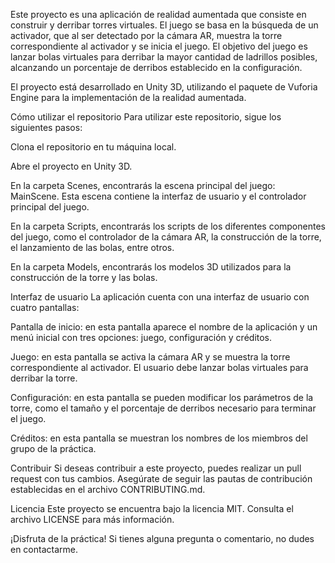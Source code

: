 Este proyecto es una aplicación de realidad aumentada que consiste en construir y derribar torres virtuales. El juego se basa en la búsqueda de un activador, que al ser detectado por la cámara AR, muestra la torre correspondiente al activador y se inicia el juego. El objetivo del juego es lanzar bolas virtuales para derribar la mayor cantidad de ladrillos posibles, alcanzando un porcentaje de derribos establecido en la configuración.

El proyecto está desarrollado en Unity 3D, utilizando el paquete de Vuforia Engine para la implementación de la realidad aumentada.

Cómo utilizar el repositorio
Para utilizar este repositorio, sigue los siguientes pasos:

Clona el repositorio en tu máquina local.

Abre el proyecto en Unity 3D.

En la carpeta Scenes, encontrarás la escena principal del juego: MainScene. Esta escena contiene la interfaz de usuario y el controlador principal del juego.

En la carpeta Scripts, encontrarás los scripts de los diferentes componentes del juego, como el controlador de la cámara AR, la construcción de la torre, el lanzamiento de las bolas, entre otros.

En la carpeta Models, encontrarás los modelos 3D utilizados para la construcción de la torre y las bolas.

Interfaz de usuario
La aplicación cuenta con una interfaz de usuario con cuatro pantallas:

Pantalla de inicio: en esta pantalla aparece el nombre de la aplicación y un menú inicial con tres opciones: juego, configuración y créditos.

Juego: en esta pantalla se activa la cámara AR y se muestra la torre correspondiente al activador. El usuario debe lanzar bolas virtuales para derribar la torre.

Configuración: en esta pantalla se pueden modificar los parámetros de la torre, como el tamaño y el porcentaje de derribos necesario para terminar el juego.

Créditos: en esta pantalla se muestran los nombres de los miembros del grupo de la práctica.

Contribuir
Si deseas contribuir a este proyecto, puedes realizar un pull request con tus cambios. Asegúrate de seguir las pautas de contribución establecidas en el archivo CONTRIBUTING.md.

Licencia
Este proyecto se encuentra bajo la licencia MIT. Consulta el archivo LICENSE para más información.

¡Disfruta de la práctica! Si tienes alguna pregunta o comentario, no dudes en contactarme.
